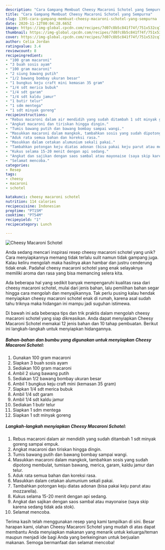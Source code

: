 ```yaml
---
description: "Cara Gampang Membuat Cheesy Macaroni Schotel yang Sempurna"
title: "Cara Gampang Membuat Cheesy Macaroni Schotel yang Sempurna"
slug: 1395-cara-gampang-membuat-cheesy-macaroni-schotel-yang-sempurna
date: 2020-11-12T00:04:28.665Z
image: https://img-global.cpcdn.com/recipes/7d07c8b5c841f74f/751x532cq70/cheesy-macaroni-schotel-foto-resep-utama.jpg
thumbnail: https://img-global.cpcdn.com/recipes/7d07c8b5c841f74f/751x532cq70/cheesy-macaroni-schotel-foto-resep-utama.jpg
cover: https://img-global.cpcdn.com/recipes/7d07c8b5c841f74f/751x532cq70/cheesy-macaroni-schotel-foto-resep-utama.jpg
author: Celia Jordan
ratingvalue: 3.4
reviewcount: 8
recipeingredient:
- "100 gram macaroni"
- "3 buah sosis ayam"
- "100 gram macaroni"
- "2 siung bawang putih"
- "1/2 bawang bombay ukuran besar"
- "1 bungkus keju craft mini kemasan 35 gram"
- "1/4 sdt merica bubuk"
- "1/4 sdt garam"
- "1/4 sdt kaldu jamur"
- "1 butir telur"
- "1 sdm mentega"
- "1 sdt minyak goreng"
recipeinstructions:
- "Rebus macaroni dalam air mendidih yang sudah ditambah 1 sdt minyak goreng sampai empuk."
- "Angkat macaroni dan tiriskan hingga dingin."
- "Tumis bawang putih dan bawang bombay sampai wangi."
- "Masukkan macaroni dalam mangkok, tambahkan sosis yang sudah dipotong membulat, tumisan bawang, merica, garam, kaldu jamur dan telur."
- "Aduk rata semua bahan dan koreksi rasa."
- "Masukkan dalam cetakan alumunium sekali pakai."
- "Tambahkan potongan keju diatas adonan (bisa pakai keju parut atau mozzarella)."
- "Kukus selama 15-20 menit dengan api sedang."
- "Angkat dan sajikan dengan saos sambal atau mayonaise (saya skip karena sedang tidak ada stok)."
- "Selamat mencoba."
categories:
- Resep
tags:
- cheesy
- macaroni
- schotel

katakunci: cheesy macaroni schotel 
nutrition: 114 calories
recipecuisine: Indonesian
preptime: "PT15M"
cooktime: "PT54M"
recipeyield: "1"
recipecategory: Lunch

---
```



![Cheesy Macaroni Schotel](https://img-global.cpcdn.com/recipes/7d07c8b5c841f74f/751x532cq70/cheesy-macaroni-schotel-foto-resep-utama.jpg)

Anda sedang mencari inspirasi resep cheesy macaroni schotel yang unik? Cara menyiapkannya memang tidak terlalu sulit namun tidak gampang juga. Kalau keliru mengolah maka hasilnya akan hambar dan justru cenderung tidak enak. Padahal cheesy macaroni schotel yang enak selayaknya memiliki aroma dan rasa yang bisa memancing selera kita.



Ada beberapa hal yang sedikit banyak mempengaruhi kualitas rasa dari cheesy macaroni schotel, mulai dari jenis bahan, lalu pemilihan bahan segar hingga cara mengolah dan menyajikannya. Tak perlu pusing kalau hendak menyiapkan cheesy macaroni schotel enak di rumah, karena asal sudah tahu triknya maka hidangan ini mampu jadi suguhan istimewa.


Di bawah ini ada beberapa tips dan trik praktis dalam mengolah cheesy macaroni schotel yang siap dikreasikan. Anda dapat menyiapkan Cheesy Macaroni Schotel memakai 12 jenis bahan dan 10 tahap pembuatan. Berikut ini langkah-langkah untuk menyiapkan hidangannya.

<!--inarticleads1-->

##### Bahan-bahan dan bumbu yang digunakan untuk menyiapkan Cheesy Macaroni Schotel:

1. Gunakan 100 gram macaroni
1. Siapkan 3 buah sosis ayam
1. Sediakan 100 gram macaroni
1. Ambil 2 siung bawang putih
1. Sediakan 1/2 bawang bombay ukuran besar
1. Ambil 1 bungkus keju craft mini (kemasan 35 gram)
1. Siapkan 1/4 sdt merica bubuk
1. Ambil 1/4 sdt garam
1. Ambil 1/4 sdt kaldu jamur
1. Sediakan 1 butir telur
1. Siapkan 1 sdm mentega
1. Siapkan 1 sdt minyak goreng




<!--inarticleads2-->

##### Langkah-langkah menyiapkan Cheesy Macaroni Schotel:

1. Rebus macaroni dalam air mendidih yang sudah ditambah 1 sdt minyak goreng sampai empuk.
1. Angkat macaroni dan tiriskan hingga dingin.
1. Tumis bawang putih dan bawang bombay sampai wangi.
1. Masukkan macaroni dalam mangkok, tambahkan sosis yang sudah dipotong membulat, tumisan bawang, merica, garam, kaldu jamur dan telur.
1. Aduk rata semua bahan dan koreksi rasa.
1. Masukkan dalam cetakan alumunium sekali pakai.
1. Tambahkan potongan keju diatas adonan (bisa pakai keju parut atau mozzarella).
1. Kukus selama 15-20 menit dengan api sedang.
1. Angkat dan sajikan dengan saos sambal atau mayonaise (saya skip karena sedang tidak ada stok).
1. Selamat mencoba.




Terima kasih telah menggunakan resep yang kami tampilkan di sini. Besar harapan kami, olahan Cheesy Macaroni Schotel yang mudah di atas dapat membantu Anda menyiapkan makanan yang menarik untuk keluarga/teman maupun menjadi ide bagi Anda yang berkeinginan untuk berjualan makanan. Semoga bermanfaat dan selamat mencoba!
